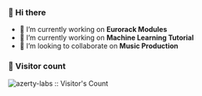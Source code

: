 ### 👋 Hi there

- 🔭 I’m currently working on **Eurorack Modules**
- 🌱 I’m currently working on **Machine Learning Tutorial**
- 👯 I’m looking to collaborate on **Music Production**


### :eyes: Visitor count 
<p align="left"><img src="https://profile-counter.glitch.me/{azerty-labs}/count.svg" alt="azerty-labs :: Visitor's Count" /></p>


<!--
**azerty-labs/azerty-labs** is a ✨ _special_ ✨ repository because its `README.md` (this file) appears on your GitHub profile.

Here are some ideas to get you started:

- 🔭 I’m currently working on ...
- 🌱 I’m currently learning ...
- 👯 I’m looking to collaborate on ...
- 🤔 I’m looking for help with ...
- 💬 Ask me about ...
- 📫 How to reach me: ...
- 😄 Pronouns: ...
- ⚡ Fun fact: ...
-->
